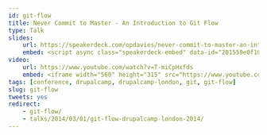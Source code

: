 ```yaml
---
id: git-flow
title: Never Commit to Master - An Introduction to Git Flow
type: Talk
slides:
    url: https://speakerdeck.com/opdavies/never-commit-to-master-an-introduction-to-git-flow
    embed: <script async class="speakerdeck-embed" data-id="201559e0f103013198dd5a5f6f23ab67" data-ratio="1.29456384323641" src="//speakerdeck.com/assets/embed.js"></script>
video:
    url: https://www.youtube.com/watch?v=T-miCpHxfds
    embed: <iframe width="560" height="315" src="https://www.youtube.com/embed/T-miCpHxfds" frameborder="0" allowfullscreen></iframe>
tags: [conference, drupalcamp, drupalcamp-london, git, git-flow]
slug: git-flow
tweets: yes
redirect:
    - git-flow/
    - talks/2014/03/01/git-flow-drupalcamp-london-2014/
---
```

